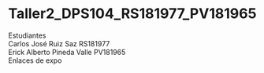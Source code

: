 # Taller2_DPS104_RS181977_PV181965
Estudiantes
<br>
Carlos José Ruiz Saz RS181977
<br>
Erick Alberto Pineda Valle PV181965
<br>
Enlaces de expo
<br>
